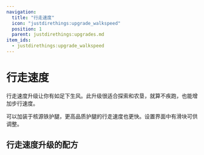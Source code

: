 ```yaml
---
navigation:
  title: "行走速度"
  icon: "justdirethings:upgrade_walkspeed"
  position: 1
  parent: justdirethings:upgrades.md
item_ids:
  - justdirethings:upgrade_walkspeed
---
```


# 行走速度

行走速度升级让你有如足下生风。此升级很适合探索和农垦，就算不疾跑，也能增加步行速度。

可以加装于核源铁护腿，更高品质护腿的行走速度也更快。设置界面中有滑块可供调整。

## 行走速度升级的配方



<Recipe id="justdirethings:upgrade_walkspeed" />

